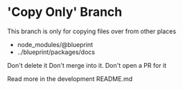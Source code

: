 # 'Copy Only' Branch

This branch is only for copying files over from other places
- node_modules/@blueprint
- ../blueprint/packages/docs

Don't delete it
Don't merge into it. 
Don't open a PR for it

Read more in the development README.md
